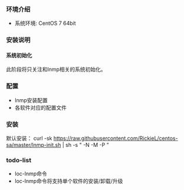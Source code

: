
### 环境介绍
- 系统环境: CentOS 7 64bit


### 安装说明
#### 系统初始化
此阶段将只关注和lnmp相关的系统初始化。


### 配置
- lnmp安装配置
- 各软件对应的配置文件

### 安装
默认安装：
curl -sk https://raw.githubusercontent.com/RickieL/centos-sa/master/lnmp-init.sh | sh -s " -N -M -P "


### todo-list
- loc-lnmp命令
- loc-lnmp命令将支持单个软件的安装/卸载/升级
